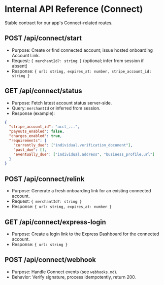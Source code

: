 # Internal API Reference (Connect)

Stable contract for our app's Connect-related routes.

## POST /api/connect/start
- Purpose: Create or find connected account; issue hosted onboarding Account Link.
- Request: `{ merchantId?: string }` (optional; infer from session if absent)
- Response: `{ url: string, expires_at: number, stripe_account_id: string }`

## GET /api/connect/status
- Purpose: Fetch latest account status server-side.
- Query: `merchantId` or inferred from session.
- Response (example):
```json
{
  "stripe_account_id": "acct_...",
  "payouts_enabled": false,
  "charges_enabled": true,
  "requirements": {
    "currently_due": ["individual.verification_document"],
    "past_due": [],
    "eventually_due": ["individual.address", "business_profile.url"]
  }
}
```

## POST /api/connect/relink
- Purpose: Generate a fresh onboarding link for an existing connected account.
- Request: `{ merchantId?: string }`
- Response: `{ url: string, expires_at: number }`

## GET /api/connect/express-login
- Purpose: Create a login link to the Express Dashboard for the connected account.
- Response: `{ url: string }`

## POST /api/connect/webhook
- Purpose: Handle Connect events (see `webhooks.md`).
- Behavior: Verify signature, process idempotently, return 200.
